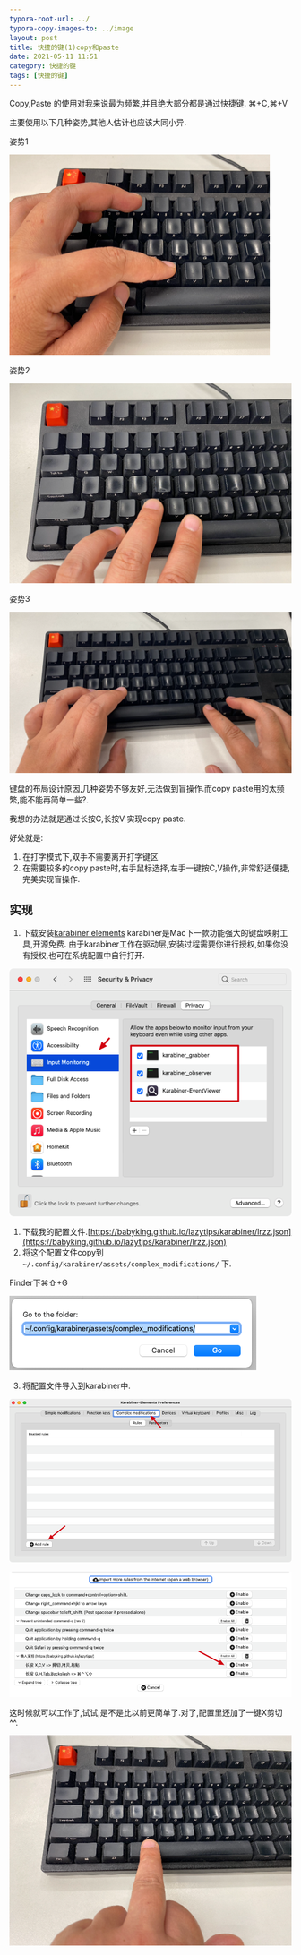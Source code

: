 ```yaml
---
typora-root-url: ../
typora-copy-images-to: ../image
layout: post
title: 快捷的键(1)copy和paste
date: 2021-05-11 11:51
category: 快捷的键
tags: [快捷的键]
---
```




Copy,Paste 的使用对我来说最为频繁,并且绝大部分都是通过快捷键. ⌘+C,⌘+V 

 

主要使用以下几种姿势,其他人估计也应该大同小异. 

 

姿势1

<img src="/image/image-20210511115223049.png" alt="image-20210511115223049" style="zoom:50%;" />

姿势2

<img src="/image/image-20210511115317106.png" alt="image-20210511115317106" style="zoom:50%;" />

姿势3

<img src="/image/image-20210511115331606.png" alt="image-20210511115331606" style="zoom:50%;" />



键盘的布局设计原因,几种姿势不够友好,无法做到盲操作.而copy paste用的太频繁,能不能再简单一些?.

 

我想的办法就是通过长按C,长按V 实现copy paste.

 

好处就是:

1. 在打字模式下,双手不需要离开打字键区
2. 在需要较多的copy     paste时,右手鼠标选择,左手一键按C,V操作,非常舒适便捷,完美实现盲操作.

 

## 实现

 

1. 下载安装[karabiner elements](https://karabiner-elements.pqrs.org/ ) karabiner是Mac下一款功能强大的键盘映射工具,开源免费.      由于karabiner工作在驱动层,安装过程需要你进行授权,如果你没有授权,也可在系统配置中自行打开.

![image-20210511115438958](/image/image-20210511115438958.png)

1. 下载我的配置文件.[https://babyking.github.io/lazytips/karabiner/lrzz.json](https://babyking.github.io/lazytips/karabiner/lrzz.json)
2. 将这个配置文件copy到 `~/.config/karabiner/assets/complex_modifications/` 下. 

Finder下⌘⇧+G 

![image-20210511115522091](/image/image-20210511115522091.png)

3. 将配置文件导入到karabiner中.

![image-20210511115535229](/image/image-20210511115535229.png)

 

![image-20210511115555860](/image/image-20210511115555860.png)

 

这时候就可以工作了,试试,是不是比以前更简单了.对了,配置里还加了一键X剪切 ^^.

![image-20210511131513616](/image/image-20210511131513616.png)

